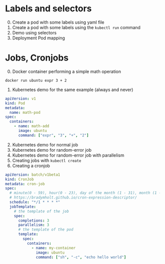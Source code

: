 # Labels and selectors

0. Create a pod with some labels using yaml file
1. Create a pod with some labels using the `kubectl run` command
2. Demo using selectors
3. Deployment Pod mapping

# Jobs, Cronjobs

0. Docker container performing a simple math operation

```shell
docker run ubuntu expr 3 + 2
```

1. Kubernetes demo for the same example (always and never)

```yaml
apiVersion: v1
kind: Pod
metadata:
  name: math-pod
spec:
  containers:
    - name: math-add
      image: ubuntu
      command: ["expr", "3", "+", "2"]
```

2. Kubernetes demo for normal job
3. Kubernetes demo for random-error job
4. Kubernetes demo for random-error job with parallelism
5. Creating jobs with `kubectl create`
6. Creating a cronjob

```yaml
apiVersion: batch/v1beta1
kind: CronJob
metadata: cron-job
spec:
  # minute(0 - 59), hour(0 - 23), day of the month (1 - 31), month (1 - 12), day of the week (0 - 6, Sunday to Saturday)
  # https://bradymholt.github.io/cron-expression-descriptor/
  schedule: "*/1 * * * *"
  jobTemplate:
    # the template of the job
    spec:
      completions: 3
      parallelism: 3
      # the template of the pod
      template:
        spec:
          containers:
            - name: my-container
              image: ubuntu
              command: ["sh", "-c", "echo hello world"]
```
